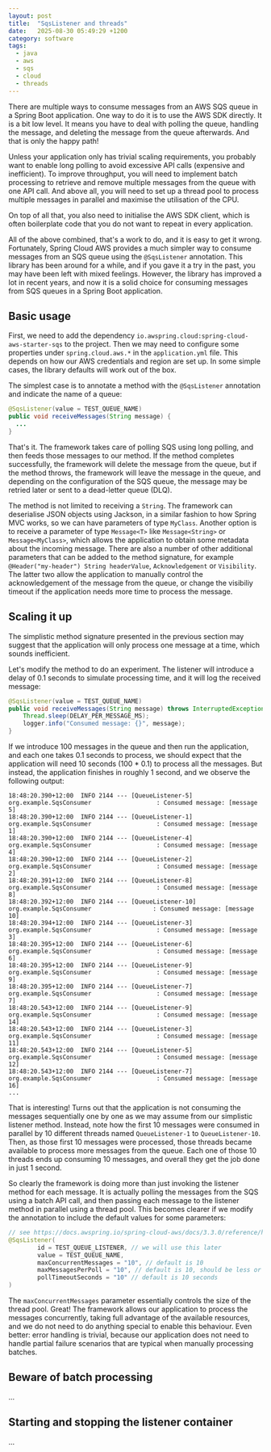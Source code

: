 ```yaml
---
layout: post
title:  "SqsListener and threads"
date:   2025-08-30 05:49:29 +1200
category: software
tags:
  - java
  - aws
  - sqs
  - cloud
  - threads
---
```


There are multiple ways to consume messages from an AWS SQS queue in a Spring Boot application. One way to do it is to use the AWS SDK directly. It is a bit low level. It means you have to deal with polling the queue, handling the message, and deleting the message from the queue afterwards. And that is only the happy path!

Unless your application only has trivial scaling requirements, you probably
want to enable long polling to avoid excessive API calls (expensive and
inefficient). To improve throughput, you will need to implement batch
processing to retrieve and remove multiple messages from the queue with one
API call. And above all, you will need to set up a thread pool to process multiple messages in parallel and maximise the utilisation of the CPU.

On top of all that, you also need to initialise the AWS SDK client, which is often boilerplate code that you do not want to repeat in every application.

All of the above combined, that's a work to do, and it is easy to get it wrong. Fortunately, Spring Cloud AWS provides a much simpler way to consume messages from an SQS queue using the `@SqsListener` annotation. This library has been
around for a while, and if you gave it a try in the past, you may have been
left with mixed feelings. However, the library has improved a lot in recent years, and now it is a solid choice for consuming messages from SQS queues in a Spring Boot application.

## Basic usage

First, we need to add the dependency `io.awspring.cloud:spring-cloud-aws-starter-sqs`
to the project. Then we may need to configure some properties under
`spring.cloud.aws.*` in the `application.yml` file. This depends on how
our AWS credentials and region are set up. In some simple cases, the library
defaults will work out of the box.

The simplest case is to annotate a method with the `@SqsListener` annotation and indicate the name of a queue:

```java
@SqsListener(value = TEST_QUEUE_NAME)
public void receiveMessages(String message) {
  ...
}
```

That's it. The framework takes care of polling SQS using long polling, and then feeds those messages
to our method. If the method completes successfully, the framework will delete the
message from the queue, but if the method throws, the framework will leave the message in the queue, and
depending on the configuration of the SQS queue, the message may be retried later or sent to a dead-letter queue (DLQ).

The method is not limited to receiving a `String`. The framework can deserialise JSON objects using
Jackson, in a similar fashion to how Spring MVC works, so we can have parameters of type `MyClass`. Another
option is to receive a parameter of type `Message<T>` like `Message<String>` or `Message<MyClass>`, which
allows the application to obtain some metadata about the incoming message. There are also a number of
other additional parameters that can be added to the method signature, for example `@Header("my-header") String headerValue`, `Acknowledgement` or `Visibility`. The latter two allow the application to manually control the acknowledgement
of the message from the queue, or change the visibiliy timeout if the application needs more time to process
the message.

## Scaling it up

The simplistic method signature presented in the previous section may suggest that the application will
only process one message at a time, which sounds inefficient.

Let's modify the method to do an experiment. The listener will introduce a delay of 0.1 seconds to simulate processing time,
and it will log the received message:

```java
@SqsListener(value = TEST_QUEUE_NAME)
public void receiveMessages(String message) throws InterruptedException {
    Thread.sleep(DELAY_PER_MESSAGE_MS);
    logger.info("Consumed message: {}", message);
}
```

If we introduce 100 messages in the queue and then run the application, and each one takes 0.1 seconds to process,
we should expect that the application will need 10 seconds (100 * 0.1) to process all the messages. But instead, the
application finishes in roughly 1 second, and we observe the following output:

```console
18:48:20.390+12:00  INFO 2144 --- [QueueListener-5] org.example.SqsConsumer                  : Consumed message: [message 5]
18:48:20.390+12:00  INFO 2144 --- [QueueListener-1] org.example.SqsConsumer                  : Consumed message: [message 1]
18:48:20.390+12:00  INFO 2144 --- [QueueListener-4] org.example.SqsConsumer                  : Consumed message: [message 4]
18:48:20.390+12:00  INFO 2144 --- [QueueListener-2] org.example.SqsConsumer                  : Consumed message: [message 2]
18:48:20.391+12:00  INFO 2144 --- [QueueListener-8] org.example.SqsConsumer                  : Consumed message: [message 8]
18:48:20.392+12:00  INFO 2144 --- [QueueListener-10] org.example.SqsConsumer                 : Consumed message: [message 10]
18:48:20.394+12:00  INFO 2144 --- [QueueListener-3] org.example.SqsConsumer                  : Consumed message: [message 3]
18:48:20.395+12:00  INFO 2144 --- [QueueListener-6] org.example.SqsConsumer                  : Consumed message: [message 6]
18:48:20.395+12:00  INFO 2144 --- [QueueListener-9] org.example.SqsConsumer                  : Consumed message: [message 9]
18:48:20.395+12:00  INFO 2144 --- [QueueListener-7] org.example.SqsConsumer                  : Consumed message: [message 7]
18:48:20.543+12:00  INFO 2144 --- [QueueListener-9] org.example.SqsConsumer                  : Consumed message: [message 14]
18:48:20.543+12:00  INFO 2144 --- [QueueListener-3] org.example.SqsConsumer                  : Consumed message: [message 11]
18:48:20.543+12:00  INFO 2144 --- [QueueListener-5] org.example.SqsConsumer                  : Consumed message: [message 12]
18:48:20.543+12:00  INFO 2144 --- [QueueListener-7] org.example.SqsConsumer                  : Consumed message: [message 16]
...
```

That is interesting! Turns out that the application is not consuming the messages sequentially one by one as we may
assume from our simplistic listener method. Instead, note how the first
10 messages were consumed in parallel by 10 different threads named `QueueListener-1` to `QueueListener-10`. Then, as those
first 10 messages were processed, those threads became available to process more messages from the queue. Each one of those 10 threads ends up consuming 10 messages, and overall they get the job done in just 1 second.

So clearly the framework is doing more than just invoking the listener method for each message. It is actually polling the messages from the SQS using a batch API call, and then passing each message to the listener method in parallel using a thread
pool. This becomes clearer if we modify the annotation to include the default values for some parameters:

```java
// see https://docs.awspring.io/spring-cloud-aws/docs/3.3.0/reference/html/index.html#sqs-integration for details about the parameters
@SqsListener(
        id = TEST_QUEUE_LISTENER, // we will use this later
        value = TEST_QUEUE_NAME,
        maxConcurrentMessages = "10", // default is 10
        maxMessagesPerPoll = "10", // default is 10, should be less or equal than the above
        pollTimeoutSeconds = "10" // default is 10 seconds
)
```

The `maxConcurrentMessages` parameter essentially controls the size of the thread pool. Great! The framework allows our
application to process the messages concurrently, taking full advantage of the available resources, and we do not need
to do anything special to enable this behaviour. Even better: error handling is trivial, because our application does not
need to handle partial failure scenarios that are typical when manually processing batches.

## Beware of batch processing

...

## Starting and stopping the listener container

...
